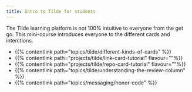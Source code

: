 ```yaml
---
title: Intro to Tilde for students
---
```


The Tilde learning platform is not 100% intuitive to everyone from the get go. This mini-course introduces everyone to the different cards and interctions.

- {{% contentlink path="topics/tilde/different-kinds-of-cards" %}}
- {{% contentlink path="projects/tilde/link-card-tutorial" flavour=""%}}
- {{% contentlink path="projects/tilde/repo-card-tutorial" flavour=""%}}
- {{% contentlink path="topics/tilde/understanding-the-review-column" %}}
- {{% contentlink path="topics/messaging/honor-code" %}}
